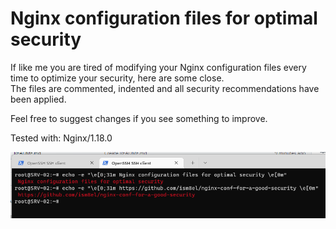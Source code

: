 # Nginx configuration files for optimal security 

If like me you are tired of modifying your Nginx configuration files every time to optimize your security, here are some close.\
The files are commented, indented and all security recommendations have been applied.

Feel free to suggest changes if you see something to improve.

Tested with: Nginx/1.18.0






![Funny Image](image_nginx_bash.png) 
